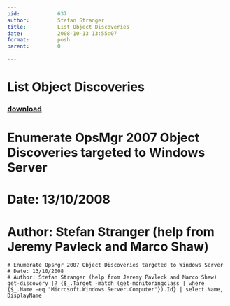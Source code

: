 ```yaml
---
pid:            637
author:         Stefan Stranger
title:          List Object Discoveries
date:           2008-10-13 13:55:07
format:         posh
parent:         0

---
```


# List Object Discoveries

### [download](//scripts/637.ps1)

# Enumerate OpsMgr 2007 Object Discoveries targeted to Windows Server
# Date: 13/10/2008
# Author: Stefan Stranger (help from Jeremy Pavleck and Marco Shaw)

```posh
# Enumerate OpsMgr 2007 Object Discoveries targeted to Windows Server
# Date: 13/10/2008
# Author: Stefan Stranger (help from Jeremy Pavleck and Marco Shaw)
get-discovery |? {$_.Target -match (get-monitoringclass | where {$_.Name -eq "Microsoft.Windows.Server.Computer"}).Id} | select Name, DisplayName
```
